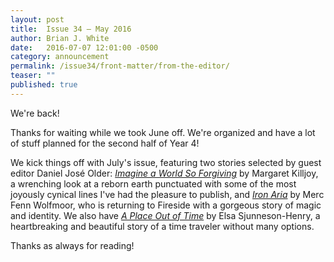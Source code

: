 ```yaml
---
layout: post
title:  Issue 34 — May 2016
author: Brian J. White
date:   2016-07-07 12:01:00 -0500
category: announcement
permalink: /issue34/front-matter/from-the-editor/
teaser: ""
published: true
---
```


We're back!

Thanks for waiting while we took June off. We're organized and have a lot of stuff planned for the second half of Year 4!

We kick things off with July's issue, featuring two stories selected by guest editor Daniel José Older: [_Imagine a World So Forgiving_](/issue34/chapter/imagine-a-world-so-forgiving/) by Margaret Killjoy, a wrenching look at a reborn earth punctuated with some of the most joyously cynical lines I've had the pleasure to publish, and [_Iron Aria_](/issue34/chapter/iron-aria/) by Merc Fenn Wolfmoor, who is returning to Fireside with a gorgeous story of magic and identity. We also have [_A Place Out of Time_](/issue34/chapter/a-place-out-of-time/) by Elsa Sjunneson-Henry, a heartbreaking and beautiful story of a time traveler without many options.

Thanks as always for reading!

